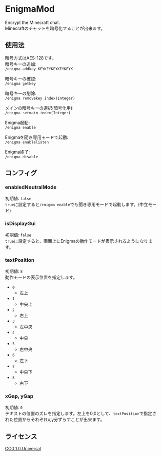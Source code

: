# EnigmaMod
Encrypt the Minecraft chat.  
Minecraftのチャットを暗号化することが出来ます。

## 使用法
暗号方式はAES-128です。  
暗号キーの追加:  
`/enigma addkey KEYKEYKEYKEYKEYK`

暗号キーの確認:  
`/enigma getkey`

暗号キーの削除:  
`/enigma removekey index(Integer)`

メインの暗号キーの選択(暗号化用):  
`/enigma setmain index(Integer)`

Enigma起動:  
`/enigma enable`

Enigmaを聞き専用モードで起動:  
`/enigma enablelisten`

Enigma終了:  
`/enigma disable`

## コンフィグ
### enabledNeutralMode
初期値: `false`  
`true`に設定すると`/enigma enable`でも聞き専用モードで起動します。(中立モード)
### isDisplayGui
初期値: `false`  
`true`に設定すると、画面上にEnigmaの動作モードが表示されるようになります。
### textPosition
初期値: `8`  
動作モードの表示位置を指定します。
- `0`
  - 左上
- `1`
  - 中央上
- `2`
  - 右上
- `3`
  - 左中央
- `4`
  - 中央
- `5`
  - 右中央
- `6`
  - 左下
- `7`
  - 中央下
- `8`
  - 右下
### xGap, yGap
初期値: `0`  
テキストの位置のズレを指定します。左上を0,0として、`textPosition`で指定された位置からそれぞれx,y分ずらすことが出来ます。
## ライセンス
[CC0 1.0 Universal](https://creativecommons.org/publicdomain/zero/1.0/deed.ja "CC0 1.0 Universal")
